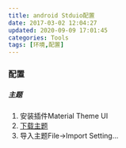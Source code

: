 ```yaml
---
title: android Stduio配置
date: 2017-03-02 12:04:27
updated: 2020-09-09 17:01:45
categories: Tools
tags: [环境,配置]
---
```

### 配置

##### 主题

1. 安装插件Material Theme UI
2. [下载主题](http://color-themes.com/?view=index)
3. 导入主题File->Import Setting...